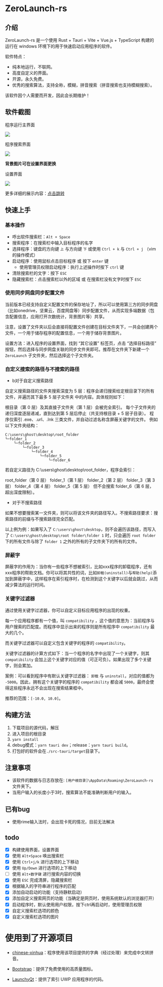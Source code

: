 # ZeroLaunch-rs

## 介绍

ZeroLaunch-rs 是一个使用 Rust + Tauri + Vite + Vue.js + TypeScript 构建的运行在 windows 环境下的用于快速启动应用程序的软件。

软件特点：

- 纯本地运行，不联网。
- 高度自定义的界面。
- 开源，永久免费。
- 优秀的搜索算法，支持全称，模糊，拼音搜索（拼音搜索也支持模糊搜索）。

该软件因个人需要而开发，因此会长期维护！

## 软件截图

程序运行主界面

![](https://raw.githubusercontent.com/ghost-him/ZeroLaunch-rs/refs/heads/main/asset/%E4%B8%BB%E7%95%8C%E9%9D%A2.png)

程序搜索界面

![](https://raw.githubusercontent.com/ghost-him/ZeroLaunch-rs/refs/heads/main/asset/%E7%B2%BE%E5%87%86%E5%8C%B9%E9%85%8D.png)

**背景图片可在设置界面更换**

设置界面

![](https://raw.githubusercontent.com/ghost-him/ZeroLaunch-rs/refs/heads/main/asset/%E8%AE%BE%E7%BD%AE%E7%95%8C%E9%9D%A2.png)

更多详细的展示内容：[点击跳转](https://github.com/ghost-him/ZeroLaunch-rs/blob/main/asset/picture.md)

## 快速上手

### 基本操作

* 呼出软件搜索栏：`Alt + Space`
* 搜索程序：在搜索栏中输入目标程序的名字
* 选择程序：键盘的方向键 `上` 与方向键 `下` 或使用 `Ctrl + k` 与 `Ctrl + j` （vim的操作模式）
* 启动程序：使用鼠标点击目标程序 或 按下 `enter` 键
  * 使用管理员权限启动程序：执行上述操作时按下 `ctrl` 键
* 清除搜索栏的文字：按下 `ESC` 
* 隐藏搜索栏：点击搜索栏以外的区域 或 在搜索栏没有文字时按下 `ESC`

### 使用同步网盘同步配置文件

当前版本已经支持自定义配置文件的保存地址了，所以可以使用第三方的同步网盘（比如onedrive，坚果云，百度网盘等）同步配置文件，从而实现多端数据（包含配置信息，应用打开次数统计，背景图片等）共享。

注意，设置了文件夹以后会直接将配置文件创建在目标文件夹下，一共会创建两个文件，一个用于储存程序的配置信息，一个用于储存背景图片。

设置方法：进入程序的设置界面，找到 “其它设置” 标签页，点击 “选择目标路径” 按钮，然后选择与同步网盘关联的同步文件夹即可。推荐在文件夹下新建一个 `ZeroLaunch` 子文件夹，然后选择这个子文件夹。

### 自定义搜索的路径与不搜索的路径

* b对于自定义搜索路径

自定义搜索路径的文件夹搜索深度为 5 层：程序会递归搜索给定根目录下的所有文件，并遍历其下最多 5 层子文件夹 中的内容。具体规则如下：

根目录（第 0 层）及其直接子文件夹（第 1 层）会被完全索引。
每个子文件夹的递归深度逐层递减，直到达到第 5 层后停止（共支持根目录 + 5 层子目录）。
程序仅索引 .exe、.url、.lnk 三类文件，并自动过滤名称含屏蔽关键字的文件。
例如以下文件夹结构：

```
C:\users\ghost\desktop\root_folder
└─folder_1
    └─folder_2
        └─folder_3
            └─folder_4
                └─folder_5
                    └─folder_6

```

若自定义路径为 C:\users\ghost\desktop\root_folder，程序会索引：

root_folder（第 0 层）
folder_1（第 1 层）
folder_2（第 2 层）
folder_3（第 3 层）
folder_4（第 4 层）
folder_5（第 5 层）
但不会搜索 folder_6（第 6 层，超出深度限制）。

* 对于不搜索路径

如果不想要搜索某一文件夹，则可以将该文件夹的路径写入。不搜索路径要求：搜索路径的前缀与不搜索路径完全匹配。

以上例为例：如果写入了 `C:\users\ghost\desktop`，则不会遍历该路径，而写入了 `C:\users\ghost\desktop\root folder\folder 1` 时，只会遍历 `root folder` 下的所有文件与除了 `folder 1` 之外的所有的子文件夹下的所有的文件。

### 屏蔽字

屏蔽字的作用为：当你有一些程序不想被索引，比如xxx程序的卸载程序，还有xxx程序的帮助文档。你可以将其共性的词，比如`卸载(uninstall)`与`帮助(help)`添加到屏蔽字中，这样程序在索引程序时，在检测到这个关键字以后就会跳过，从而减少算法的运行时间。

### 关键字过滤器

通过使用关键字过滤器，你可以自定义目标应用程序的出现的权重。

每一个应用程序都有一个值，叫 `compatibility` ，这个值的意思为：当前程序与用户搜索的匹配度。而程序中显示出来的程序则是所有程序中 `compatibility` 最大的几个。

而关键字过滤器可以自定义包含关键字的程序的 `compatibility`。

关键字过滤器的计算方式如下：当一个程序的名字中出现了一个关键字，则其 `compatibility` 会加上这个关键字对应的值（可正可负）。如果出现了多个关键字，则会累加。

案例：可以看到程序中有默认关键字过滤器： `卸载` 与 `uninstall`，对应的值都为 `-5000`。因此，拥有这个关键字的程序的 `compatibility` 都会减 `5000`，最终会使得这些程序永远不会出现在搜索结果框中。

推荐的范围：`[-10.0, 10.0]`。

## 构建方法

1. 下载项目的源代码，解压
2. 进入项目的根目录
3. `yarn install`
4. debug模式：`yarn tauri dev`；release：`yarn tauri build`。
5. 打包好的软件会在`./src-tauri/target`目录下。

## 注意事项

* 该软件的数据与日志存放在: `[用户根目录]\AppData\Roaming\ZeroLaunch-rs` 文件夹下。
* 当用户输入的长度小于3时，搜索算法不能准确判断用户的输入。

## 已有bug

* 使用rime输入法时，会出现卡死的情况，目前无法解决

## todo

- [x] 构建使用界面，设置界面
- [x] 使用 `Alt+Space` 唤出搜索栏
- [x] 使用 `Ctrl+j/k` 进行选项的上下移动
- [x] 使用 `Up/Down` 进行选项的上下移动
- [ ] 使用 `Alt+数字键` 进行搜索内容的切换
- [x] 使用 `ESC` 完成清屏，隐藏搜索栏
- [x] 根据输入的字符串进行程序的匹配
- [x] 添加自动启动的功能（支持静默启动）
- [x] 添加自定义搜索网页的功能（当确定是网页时，使用系统默认的浏览器打开）
- [x] 启动程序时，默认使用用户权限，按下ctrl再启动时，使用管理员权限
- [x] 自定义搜索栏选项的颜色
- [x] 自定义搜索栏选项的图片

# 使用到了开源项目

* [chinese-xinhua](https://github.com/pwxcoo/chinese-xinhua)：程序使用该项目提供的字典（经过处理）来完成中文转拼音。

* [Bootstrap](https://icons.bootcss.com/)：提供了免费使用的高质量图标。

* [LaunchyQt](https://github.com/samsonwang/LaunchyQt)：提供了索引 UWP 应用程序的代码。
